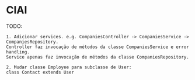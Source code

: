 # CIAI

TODO:  

    1. Adicionar services. e.g. CompaniesController -> CompaniesService -> CompaniesRepository.  
	Controller faz invocação de métodos da classe CompaniesService e error handling.  
	Service apenas faz invocação de métodos da classe CompaniesRepository.  
	
	2. Mudar classe Employee para subclasse de User:  
	class Contact extends User
